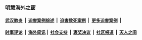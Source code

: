 
### 明慧海外之窗

####  [武汉肺炎](indexes/365.md?t=02191200) &nbsp;|&nbsp;  [迫害案例综述](indexes/328.md?t=02191200) &nbsp;|&nbsp; [迫害致死案例](indexes/277.md?t=02191200)  &nbsp;|&nbsp; [更多迫害案例](indexes/81.md?t=02191200)  &nbsp;|&nbsp; 
####  [时事评论](indexes/19.md?t=02191200) &nbsp;|&nbsp; [海外简讯](indexes/245.md?t=02191200)&nbsp;|&nbsp;  [社会支持](indexes/140.md?t=02191200) &nbsp;|&nbsp; [褒奖决议](indexes/282.md?t=02191200) &nbsp;|&nbsp; [社区报道](indexes/91.md?t=02191200)  &nbsp;|&nbsp; [天人之间](indexes/78.md?t=02191200) 


